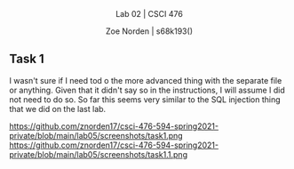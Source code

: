 
<div align="center">Lab 02 | CSCI 476
  
Zoe Norden | s68k193() 
</div>


## Task 1

I wasn't sure if I need tod o the more advanced thing with the separate file or anything. Given that it didn't say so in the instructions, I will assume I did not need to do so. So far this seems very similar to the SQL injection thing that we did on the last lab. 

https://github.com/znorden17/csci-476-594-spring2021-private/blob/main/lab05/screenshots/task1.png
https://github.com/znorden17/csci-476-594-spring2021-private/blob/main/lab05/screenshots/task1.1.png
